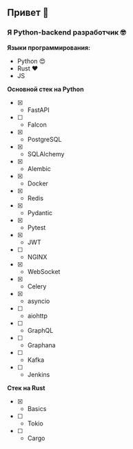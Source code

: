 ## Привет 🧐
### Я Python-backend разработчик 🤓
**Языки программирования:**
 - Python 😍
 - Rust ❤️
 - JS

**Основной стек на Python**
 - [x] - FastAPI
 - [ ] - Falcon
 - [x] - PostgreSQL
 - [x] - SQLAlchemy
 - [x] - Alembic
 - [x] - Docker
 - [x] - Redis
 - [x] - Pydantic
 - [x] - Pytest
 - [x] - JWT
 - [ ] - NGINX
 - [x] - WebSocket
 - [x] - Celery
 - [x] - asyncio
 - [ ] - aiohttp
 - [ ] - GraphQL
 - [ ] - Graphana
 - [ ] - Kafka
 - [ ] - Jenkins

**Стек на Rust**
 - [x] - Basics
 - [ ] - Tokio
 - [ ] - Cargo

